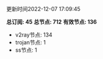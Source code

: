 更新时间2022-12-07 17:09:45

**总订阅: 45**
**总节点: 712**
**有效节点: 136**
- v2ray节点: 134
- trojan节点: 1
- ss节点: 1
